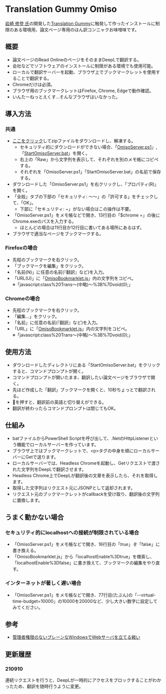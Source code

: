 # Translation Gummy Omiso
[岩崎 修登 氏](https://twitter.com/cabernet_rock)の開発した[Translation Gummy](https://github.com/iwasakishuto/Translation-Gummy)に触発して作ったインストールに制限のある環境用、論文ページ専用のほん訳コンニャクお味噌味です。

## 概要
* 論文ページのRead OnlineのページをそのままDeepLで翻訳する。
* 会社などでソフトウェアのインストールに制限がある環境でも使用可能。
* ローカルで翻訳サーバーを起動、ブラウザ上でブックマークレットを使用することで翻訳する。
* Chromeだけは必須。
* ブラウザ用のブックマークレットはFirefox, Chrome, Edgeで動作確認。
* いんたーねっとえくす...そんなブラウザはいなかった。

## 導入方法
### 共通
* [ここをクリック](https://github.com/KYU49/TranslationGummyOmiso/archive/refs/heads/main.zip)してzipファイルをダウンロードし、解凍する。  
    * セキュリティ的にダウンロードができない場合、「[OmisoServer.ps1](./OmisoServer.ps1)」,「[StartOmisoServer.bat](./StartOmisoServer.bat)」を開く。
    * 右上の「Raw」から文字列を表示して、それぞれを別のメモ帳にコピペする。
    * それぞれを「OmisoServer.ps1」「StartOmisoServer.bat」の名前で保存する。
* ダウンロードした「OmisoServer.ps1」を右クリックし、「プロパティ(R)」を開く。
* 「全般」タブの下部の「セキュリティ: ～～」の「許可する」をチェックして、「OK」。  
    * 下部に「セキュリティ: ~」がない場合はこの操作は不要。
* 「OmisoServer.ps1」をメモ帳などで開き、13行目の「$chrome =」の後にChrome.exeのパスを入力する。  
    * ほとんどの場合は11行目か12行目に書いてある場所にあるはず。
* ブラウザで適当なページをブックマークする。
### Firefoxの場合
* 先程のブックマークを右クリック。
* 「ブックマークを編集」をクリック。
* 「名前(N)」に任意の名前(『翻訳』など)を入力。
* 「URL(U)」に「[OmisoBookmarklet.js](./OmisoBookmarklet.js)」内の文字列をコピペ。  
※「javascript:class%20Trans～(中略)～%3B%7Dvoid(0);」
### Chromeの場合
* 先程のブックマークを右クリック。
* 「編集...」をクリック。
* 「名前」に任意の名前(『翻訳』など)を入力。
* 「URL」に「[OmisoBookmarklet.js](./OmisoBookmarklet.js)」内の文字列をコピペ。  
※「javascript:class%20Trans～(中略)～%3B%7Dvoid(0);」
## 使用方法
* ダウンロードしたディレクトリにある「StartOmisoServer.bat」をクリックすると、コマンドプロンプトが開く。
* コマンドプロンプトが開いたまま、翻訳したい論文ページをブラウザで開く。
* 先ほど作成した「翻訳」ブックマークを開くと、10秒ちょっとで翻訳される。
* 🔄を押すと、翻訳前の英語と切り替えができる。
* 翻訳が終わったらコマンドプロンプトは閉じてもOK。
## 仕組み
* batファイルからPowerShell Scriptを呼び出して、.NetのHttpListenerという機能でローカルサーバーを作っています。
* ブラウザ上ではブックマークレットで、\<p\>タグの中身を順にローカルサーバーにGetで送ります。
* ローカルサーバーでは、Headless Chromeを起動し、Getリクエストで渡された文字列をDeepLで翻訳させます。
* Headless Chrome上でDeepLが翻訳後の文章を表示したら、それを取得します。
* 取得した文字列はリクエスト元にJSONPとして返却されます。
* リクエスト元のブックマークレットがcallbackを受け取り、翻訳後の文字列に置換します。
## うまく動かない場合
### セキュリティ的にlocalhostへの接続が制限されている場合
* 「OmisoServer.ps1」をメモ帳などで開き、16行目の「$true」を「$false」に書き換える。
* 「OmisoBookmarklet.js」から「localhostEnable%3Dtrue」を検索し、「localhostEnable%3Dfalse」に書き換えて、ブックマークの編集をやり直す。
### インターネットが著しく遅い場合
* 「OmisoServer.ps1」をメモ帳などで開き、77行目(たぶん)の「--virtual-time-budget=10000」の10000を20000など、少し大きい数字に設定してみてください。
## 参考
* [管理者権限のないプレーンなWindowsでWebサーバを立てる戦い](https://qiita.com/koyoru1214/items/721e528c86ee2baff871)


## 更新履歴
### 210910
連続リクエストを行うと、DeepLが一時的にアクセスをブロックすることがわかったため、翻訳を随時行うように変更。